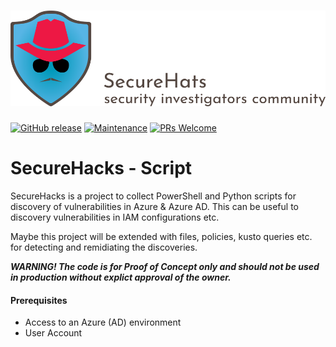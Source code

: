 ![logo](./media/securehats-banner.png)
=========
[![GitHub release](https://img.shields.io/github/release/SecureHats/Sentinel-playground.svg?style=flat-square)](https://github.com/SecureHats/SecureHacks/releases)
[![Maintenance](https://img.shields.io/maintenance/yes/2021.svg?style=flat-square)]()
[![PRs Welcome](https://img.shields.io/badge/PRs-welcome-brightgreen.svg?style=flat-square)](http://makeapullrequest.com)

# SecureHacks - Script

SecureHacks is a project to collect PowerShell and Python scripts for discovery of vulnerabilities in Azure & Azure AD. 
This can be useful to discovery vulnerabilities in IAM configurations etc.

Maybe this project will be extended with files, policies, kusto queries etc. for detecting and remidiating the discoveries.

**_WARNING! The code is for Proof of Concept only and should not be used in production without explict approval of the owner._**

#### Prerequisites

- Access to an Azure (AD) environment
- User Account

